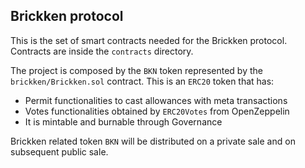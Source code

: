 ## Brickken protocol

This is the set of smart contracts needed for the Brickken protocol. Contracts are inside the `contracts` directory.

The project is composed by the `BKN` token represented by the `brickken/Brickken.sol` contract. This is an `ERC20` token that has:
- Permit functionalities to cast allowances with meta transactions
- Votes functionalities obtained by `ERC20Votes` from OpenZeppelin
- It is mintable and burnable through Governance

Brickken related token `BKN` will be distributed on a private sale and on subsequent public sale.
